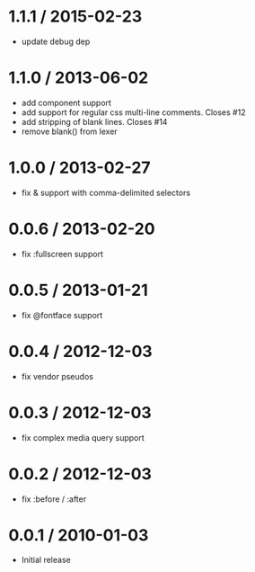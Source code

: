 
1.1.1 / 2015-02-23
==================

  * update debug dep

1.1.0 / 2013-06-02
==================

 * add component support
 * add support for regular css multi-line comments. Closes #12
 * add stripping of blank lines. Closes #14
 * remove blank() from lexer

1.0.0 / 2013-02-27
==================

  * fix & support with comma-delimited selectors

0.0.6 / 2013-02-20
==================

  * fix :fullscreen support

0.0.5 / 2013-01-21
==================

  * fix @fontface support

0.0.4 / 2012-12-03
==================

  * fix vendor pseudos

0.0.3 / 2012-12-03
==================

  * fix complex media query support

0.0.2 / 2012-12-03
==================

  * fix :before / :after

0.0.1 / 2010-01-03
==================

  * Initial release
